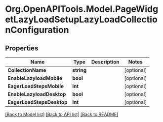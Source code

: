 # Org.OpenAPITools.Model.PageWidgetLazyLoadSetupLazyLoadCollectionConfiguration

## Properties

Name | Type | Description | Notes
------------ | ------------- | ------------- | -------------
**CollectionName** | **string** |  | [optional] 
**EnableLazyloadMobile** | **bool** |  | [optional] 
**EagerLoadStepsMobile** | **int** |  | [optional] 
**EnableLazyloadDesktop** | **bool** |  | [optional] 
**EagerLoadStepsDesktop** | **int** |  | [optional] 

[[Back to Model list]](../README.md#documentation-for-models) [[Back to API list]](../README.md#documentation-for-api-endpoints) [[Back to README]](../README.md)

